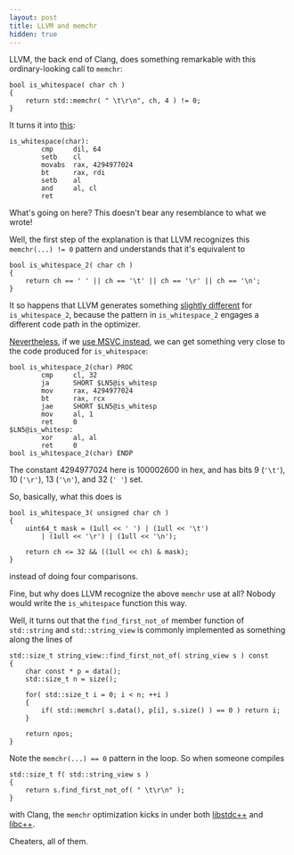 ```yaml
---
layout: post
title: LLVM and memchr
hidden: true
---
```


LLVM, the back end of Clang, does something remarkable with this
ordinary-looking call to `memchr`:

```
bool is_whitespace( char ch )
{
    return std::memchr( " \t\r\n", ch, 4 ) != 0;
}
```

It turns it into [this](https://godbolt.org/z/7M5ad4):

```
is_whitespace(char):
        cmp     dil, 64
        setb    cl
        movabs  rax, 4294977024
        bt      rax, rdi
        setb    al
        and     al, cl
        ret
```

What's going on here? This doesn't bear any resemblance to what we wrote!

Well, the first step of the explanation is that LLVM recognizes this
`memchr(...) != 0` pattern and understands that it's equivalent to

```
bool is_whitespace_2( char ch )
{
    return ch == ' ' || ch == '\t' || ch == '\r' || ch == '\n';
}
```

It so happens that LLVM generates something
[slightly different](https://godbolt.org/z/zodd9z) for `is_whitespace_2`,
because the pattern in `is_whitespace_2` engages a different code path
in the optimizer.

[Nevertheless](https://books.google.bg/books?id=fr5SBAAAQBAJ&pg=PT88&lpg=PT88&dq=nevertheless&source=bl&ots=HnmWRXPRU0&sig=ACfU3U3oRHjPTzabiIt6NMUTw4vcD5ozIg&hl=en&sa=X&ved=2ahUKEwjH5p3l_N7qAhVyAmMBHQSjBqkQ6AEwAXoECAoQAQ#v=onepage&q=nevertheless&f=false),
if we [use MSVC instead](https://godbolt.org/z/YYoKKn),
we can get something very close to the code produced for `is_whitespace`:

```
bool is_whitespace_2(char) PROC
        cmp     cl, 32
        ja      SHORT $LN5@is_whitesp
        mov     rax, 4294977024
        bt      rax, rcx
        jae     SHORT $LN5@is_whitesp
        mov     al, 1
        ret     0
$LN5@is_whitesp:
        xor     al, al
        ret     0
bool is_whitespace_2(char) ENDP
```

The constant 4294977024 here is 100002600 in hex, and has bits 9 (`'\t'`), 10
(`'\r'`), 13 (`'\n'`), and 32 (`' '`) set.

So, basically, what this does is

```
bool is_whitespace_3( unsigned char ch )
{
    uint64_t mask = (1ull << ' ') | (1ull << '\t')
        | (1ull << '\r') | (1ull << '\n');

    return ch <= 32 && ((1ull << ch) & mask);
}
```

instead of doing four comparisons.

Fine, but why does LLVM recognize the above `memchr` use at all? Nobody would
write the `is_whitespace` function this way.

Well, it turns out that the `find_first_not_of` member function of `std::string`
and `std::string_view` is commonly implemented as something along the lines of

```
std::size_t string_view::find_first_not_of( string_view s ) const
{
    char const * p = data();
    std::size_t n = size();

    for( std::size_t i = 0; i < n; ++i )
    {
        if( std::memchr( s.data(), p[i], s.size() ) == 0 ) return i;
    }

    return npos;
}
```

Note the `memchr(...) == 0` pattern in the loop. So when someone compiles

```
std::size_t f( std::string_view s )
{
    return s.find_first_not_of( " \t\r\n" );
}
```

with Clang, the `memchr` optimization kicks in under both
[libstdc++](https://godbolt.org/z/dnsxT5) and [libc++](https://godbolt.org/z/9GGqcr).

Cheaters, all of them.

